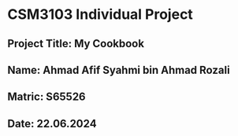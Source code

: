 # CSM3103 Individual Project

## Project Title: My Cookbook
## Name: Ahmad Afif Syahmi bin Ahmad Rozali
## Matric: S65526
## Date: 22.06.2024
